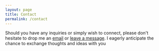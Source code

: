 ```yaml
---
layout: page
title: Contact
permalink: /contact
---
```


Should you have any inquiries or simply wish to connect, please don't hesitate to drop me an [email](mailto:jessiewang158edm@gmail.com) or [leave a message](https://www.instagram.com/pandaeatswhat/). I eagerly anticipate the chance to exchange thoughts and ideas with you